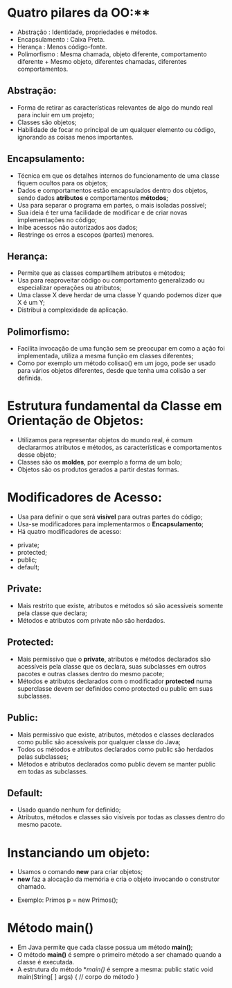 # Quatro pilares da OO:**
* Abstração : Identidade, propriedades e métodos.
* Encapsulamento : Caixa Preta.
* Herança : Menos código-fonte.
* Polimorfismo : Mesma chamada, objeto diferente, comportamento diferente + Mesmo objeto, diferentes chamadas, diferentes comportamentos.

## Abstração:
* Forma de retirar as características relevantes de algo do mundo real para incluir em um projeto;
* Classes são objetos;
* Habilidade de focar no principal de um qualquer elemento ou código, ignorando as coisas menos importantes.

## Encapsulamento:
* Técnica em que os detalhes internos do funcionamento de uma classe fiquem ocultos para os objetos;
* Dados e comportamentos estão encapsulados dentro dos objetos, sendo dados **atributos** e comportamentos **métodos**;
* Usa para separar o programa em partes, o mais isoladas possível;
* Sua ideia é ter uma facilidade de modificar e de criar novas implementações no código;
* Inibe acessos não autorizados aos dados;
* Restringe os erros a escopos (partes) menores.

## Herança: 
* Permite que as classes compartilhem atributos e métodos;
* Usa para reaproveitar código ou comportamento generalizado ou especializar operações ou atributos;
* Uma classe X deve herdar de uma classe Y quando podemos dizer que X é um Y;
* Distribui a complexidade da aplicação.

## Polimorfismo:
* Facilita invocação de uma função sem se preocupar em como a ação foi implementada, utiliza a mesma função em classes diferentes;
* Como por exemplo um método colisao() em um jogo, pode ser usado para vários objetos diferentes, desde que tenha uma colisão a ser definida.

# Estrutura fundamental da Classe em Orientação de Objetos:
* Utilizamos para representar objetos do mundo real, é comum declararmos atributos e métodos, as características e comportamentos desse objeto;
* Classes são os **moldes**, por exemplo a forma de um bolo;
* Objetos são os produtos gerados a partir destas formas.

# Modificadores de Acesso:
* Usa para definir o que será **visível** para outras partes do código;
* Usa-se modificadores para implementarmos o **Encapsulamento**;
* Há quatro modificadores de acesso:
- private;
- protected;
- public;
- default;

## Private:
* Mais restrito que existe, atributos e métodos só são acessíveis somente pela classe que declara;
* Métodos e atributos com private não são herdados.

## Protected:
* Mais permissivo que o **private**, atributos e métodos declarados são acessíveis pela classe que os declara, suas subclasses em outros pacotes e outras classes
dentro do mesmo pacote;
* Métodos e atributos declarados com o modificador **protected** numa superclasse devem ser definidos como protected ou public em suas subclasses.

## Public:
* Mais permissivo que existe, atributos, métodos e classes declarados como public são acessíveis por qualquer classe do Java;
* Todos os métodos e atributos declarados como public são herdados pelas subclasses;
* Métodos e atributos declarados como public devem se manter public em todas as subclasses.

## Default: 
* Usado quando nenhum for definido;
* Atributos, métodos e classes são visíveis por todas as classes dentro do mesmo pacote.

# Instanciando um objeto: 
* Usamos o comando **new** para criar objetos; 
* **new** faz a alocação da memória e cria o objeto invocando o construtor chamado.
- Exemplo: Primos p = new Primos();

# Método main()
* Em Java permite que cada classe possua um método **main()**;
* O método **main()** é sempre o primeiro método a ser chamado quando a classe é executada.
* A estrutura do método **main()* é sempre a mesma:
    public static void main(String[ ] args) {
        // corpo do método
    }